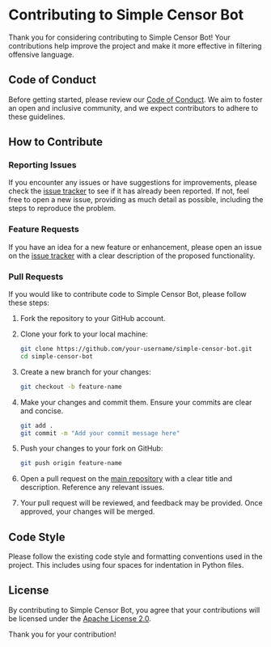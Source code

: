 # Contributing to Simple Censor Bot

Thank you for considering contributing to Simple Censor Bot! Your contributions help improve the project and make it more effective in filtering offensive language.

## Code of Conduct

Before getting started, please review our [Code of Conduct](CODE_OF_CONDUCT.md). We aim to foster an open and inclusive community, and we expect contributors to adhere to these guidelines.

## How to Contribute

### Reporting Issues

If you encounter any issues or have suggestions for improvements, please check the [issue tracker](https://github.com/bhop0/SimpleCensorBot/issues) to see if it has already been reported. If not, feel free to open a new issue, providing as much detail as possible, including the steps to reproduce the problem.

### Feature Requests

If you have an idea for a new feature or enhancement, please open an issue on the [issue tracker](https://github.com/bhop0/SimpleCensorBot/issues) with a clear description of the proposed functionality.

### Pull Requests

If you would like to contribute code to Simple Censor Bot, please follow these steps:

1. Fork the repository to your GitHub account.
2. Clone your fork to your local machine:

   ```bash
   git clone https://github.com/your-username/simple-censor-bot.git
   cd simple-censor-bot
   ```

3. Create a new branch for your changes:

   ```bash
   git checkout -b feature-name
   ```

4. Make your changes and commit them. Ensure your commits are clear and concise.

   ```bash
   git add .
   git commit -m "Add your commit message here"
   ```

5. Push your changes to your fork on GitHub:

   ```bash
   git push origin feature-name
   ```

6. Open a pull request on the [main repository](https://github.com/bhop0/SimpleCensorBot) with a clear title and description. Reference any relevant issues.

7. Your pull request will be reviewed, and feedback may be provided. Once approved, your changes will be merged.

## Code Style

Please follow the existing code style and formatting conventions used in the project. This includes using four spaces for indentation in Python files.

## License

By contributing to Simple Censor Bot, you agree that your contributions will be licensed under the [Apache License 2.0](LICENSE).

Thank you for your contribution!
